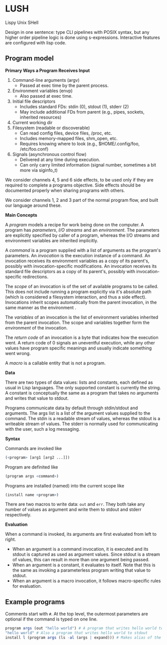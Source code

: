 LUSH
====
Lispy Unix SHell

Design in one sentence: type CLI pipelines with POSIX syntax, but any higher order pipeline logic is done using s-expressions.
Interactive features are configured with lisp code.

## Program model

**Primary Ways a Program Receives Input**

1. Command-line arguments (argv)
	- Passed at exec time by the parent process.
2. Environment variables (envp)
	- Also passed at exec time.
3. Initial file descriptors
	- Includes standard FDs: stdin (0), stdout (1), stderr (2)
	- May include additional FDs from parent (e.g., pipes, sockets, inherited resources)
4. Current working dir
5. Filesystem (readable or discoverable)
	- Can read config files, device files, /proc, etc.
	- Includes memory-mapped files, shm_open, etc.
	- Requires knowing where to look (e.g., $HOME/.config/foo, /etc/foo.conf)
6. Signals (asynchronous control flow)
	- Delivered at any time during execution.
	- Can only carry limited information (signal number, sometimes a bit more via siginfo_t)

We consider channels 4, 5 and 6 side effects, to be used only if they are required to complete a programs objective.
Side effects should be documented properly when sharing programs with others.

We consider channels 1, 2 and 3 part of the normal program flow, and built our language around these.

**Main Concepts**

A *program* models a recipe for work being done on the computer.
A program has *parameters*, *I/O streams* and an *environment*.
The parameters are explicitly specified by caller of a program, whereas the I/O streams and environment variables are inherited implicitly.

A *command* is a program supplied with a list of arguments as the program's parameters.
An *invocation* is the execution instance of a command.
An invocation receives its environment variables as a copy of its parent's, possibly with invocation-specific modifications.
An invocation receives its standard file descriptors as a copy of its parent's, possibly with invocation-specific redirections.

The *scope* of an invocation is of the set of available programs to be called.
This does not include running a program explicitly via it's absolute path (which is considered a filesystem interaction, and thus a side effect).
Invocations inherit scopes automatically from the parent invocation, in the same manner as the environment .

The *variables* of an invocation is the list of environment variables inherited from the parent invocation.
The scope and variables together form the *environment* of the invocation.

The *return code* of an invocation is a byte that indicates how the execution went.
A return code of 0 signals an uneventful execution, while any other values have program specific meanings and usually indicate something went wrong.

A *macro* is a callable entity that is not a program.

**Data**

There are two types of data values: lists and constants, each defined as usual in Lisp languages.
The only supported constant is currently the string. A constant is conceptually the same as a program that takes no arguments and writes that value to stdout. 

Programs communicate data by default through stdin/stdout and arguments.
The args list is a list of the argument values supplied to the command.
The stdin is a readable stream of values, whereas the stdout is a writeable stream of values.
The stderr is normally used for communicating with the user, such a log messaging.

**Syntax**

Commands are invoked like
```r
(<program> [arg1 [arg2 ...]])
```

Program are definited like
```r
(program args <command>)
```

Programs are installed (named) into the current scope like

```r
(install name <program>)
```

There are two macros to write data: `out` and `err`. They both take any number of values as argument and write them to stdout and stderr respectively.

**Evaluation**

When a command is invoked, its arguments are first evaluated from left to right.

- When an argument is a command invocation, it is executed and its stdout is captured as used as argument values.
Since stdout is a stream of values, this can result in more than one argument being passed.
- When an argument is a constant, it evaluates to itself. Note that this is the same as invoking a parameterless program writing that value to stdout.
- When an argument is a macro invocation, it follows macro-specific rules for evaluation.

## Example programs
Comments start with `#`.
At the top level, the outermost parameters are optional if the command is typed on one line.

```r
program args (out "hello world") # A program that writes hello world to stdout
"hello world" # Also a program that writes hello world to stdout
install l (program args (ls -al (args | expand))) # Makes alias of the `ls -al` command available in the current scope
```

<!--

### Output capture
There are three ways to capture output as a byte sequence and rebind this an argument to another program.

*`(cmd)`*: Evaluates cmd, sends stderr to parent, and captures stdout. If return code is nonzero, evaluation of parent is aborted.
*`?(cmd)`*: Evaluates cmd and captures return code as bytestring of length 1. Stdout and stderr are sent to parent.
*`$(cmd)`*: Evaluates cmd and captures triple (stdout stderr returncode).

The program `rc` takes one byte n as parameter and exits with return code n upon invocation.
The program `echo` takes a bytestring as argument and writes this to stdout.

```py
(program n) ≡ (program ?(rc n))
(program b) ≡ (program (echo b))
```

### Command algebra
Commands can be composed to produce more complex commands.

*`&`*: If `A` and `B` are commands, then so is `A & B`. This command first runs A passing the stdin onto A and waits for completion. Both output streams of `A` are directed to the corresponding output streams of the compound program. Then `B` is invoked in the same manner as `A`. The return code is that of B.
*`;`*: The same as `A & B` except `B` is only invoked when the return code of `A` is 0.
*`?`*: The same as `A & B` except `B` is only invoked when the return code of `A` is not 0.
*`|`*: If `A` and `B` are commands, then so is `A | B`. The command invokes both `A` and `B` (they are started in order, but will usually run concurrently). The stdin of the compound command is directed to A, the stdout of A is directed to the stdin of B. The stdout of B is directed to the stdout of the compound command. The stderr of both A and B are directed to the stderr of the compound command. The return code is the first non-zero return code of the chain.

The precedence of these operators is `&` > `?` > `|`  > `;`.

Identifiers may be bound to programs or arguments.

```py
(program (dir) (cd dir ; (ls | grep README) ? echo "No readme found"))
```

This program attempts to enter the given directory and search for a file with a name that contains "README" in it. If the directory does not exist, the program exits with the return code of `cd`. If no readme has been found, the program writes a messages to stdout.

### I/O redirections

Standard redirections are postfix macros:

```sh
(cmd > file.txt)
(cmd >> file.txt)
(cmd err> file.txt)
(cmd err>> file.txt)
(cmd < file.txt)
(cmd err>out) # points fd (file descriptor) 2 to the same file description as fd 1.
(cmd err<>out) # swaps file descriptions of fds 1 and 2.
(cmd err+>out) # points fd 2 to a pipe that writes to fd 1 and the original file description of fd 2.
```


## Wire format
A *byte* is a number between 0 and 255 (inclusive).
A *value* is a sequence of bytes that does not contain the byte 0.
A *bytestream* is a sequence of bytes (including 0-bytes) which can only be traversed once, and only in a sequential manner.


### List encoding
Lists are supported by Lush.
It also acts as a mapping by the following convention: a list entry that contains an `=` character can be treated as a key-value pair, whereby the bytestring before the first `=` is treated as key.
Lists are represented in memory by a series of bytestrings, separated by a US (Unit Separator/31/1F) byte.
Lists can be nested, where byte SI (Shift In/14/E) opens a nested list, and byte SO (Shift Out/15/F) closes it.

-->

